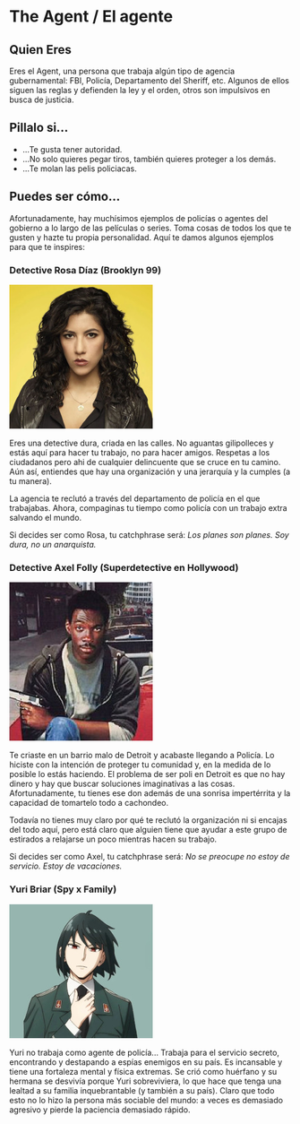 # The Agent / El agente

## Quien Eres

Eres el Agent, una persona que trabaja algún tipo de agencia gubernamental: FBI, Policía, Departamento del Sheriff, etc. Algunos de ellos siguen las reglas y defienden la ley y el orden, otros son impulsivos en busca de justicia.


## Pillalo si...
- ...Te gusta tener autoridad.
- ...No solo quieres pegar tiros, también quieres proteger a los demás.
- ...Te molan las pelis policiacas.

## Puedes ser cómo...
Afortunadamente, hay muchísimos ejemplos de policías o agentes del gobierno a lo largo de las películas o series. Toma cosas de todos los que te gusten y hazte tu propia personalidad. Aquí te damos algunos ejemplos para que te inspires:

<div style="page-break-after: always;"></div>

### Detective Rosa Díaz (Brooklyn 99)

![Rosa](./imgs/Rosadiaz.jpg)

Eres una detective dura, criada en las calles. No aguantas gilipolleces y estás aquí para hacer tu trabajo, no para hacer amigos. Respetas a los ciudadanos pero ahi de cualquier delincuente que se cruce en tu camino. Aún así, entiendes que hay una organización y una jerarquía y la cumples (a tu manera).

La agencia te reclutó a través del departamento de policía en el que trabajabas. Ahora, compaginas tu tiempo como policía con un trabajo extra salvando el mundo.

Si decides ser como Rosa, tu catchphrase será: *Los planes son planes. Soy dura, no un anarquista.*

<div style="page-break-after: always;"></div>

### Detective Axel Folly (Superdetective en Hollywood)

![Axel](./imgs/axelFolly.jpg)

Te criaste en un barrio malo de Detroit y acabaste llegando a Policía. Lo hiciste con la intención de proteger tu comunidad y, en la medida de lo posible lo estás haciendo. El problema de ser poli en Detroit es que no hay dinero y hay que buscar soluciones imaginativas a las cosas. Afortunadamente, tu tienes ese don además de una sonrisa impertérrita y la capacidad de tomartelo todo a cachondeo.

Todavía no tienes muy claro por qué te reclutó la organización ni si encajas del todo aquí, pero está claro que alguien tiene que ayudar a este grupo de estirados a relajarse un poco mientras hacen su trabajo.

Si decides ser como Axel, tu catchphrase será: *No se preocupe no estoy de servicio. Estoy de vacaciones.*

<div style="page-break-after: always;"></div>

### Yuri Briar (Spy x Family)

![Yuri](./imgs/YuriBriar.jpg)

Yuri no trabaja como agente de policía... Trabaja para el servicio secreto, encontrando y destapando a espías enemigos en su país. Es incansable y tiene una fortaleza mental y física extremas. Se crió como huérfano y su hermana se desvivía porque Yuri sobreviviera, lo que hace que tenga una lealtad a su familia inquebrantable (y también a su país). Claro que todo esto no lo hizo la persona más sociable del mundo: a veces es demasiado agresivo y pierde la paciencia demasiado rápido.


<!---
### Sgt. Roger Murtaugh (Arma letal)

![Sgt. Roger Murtaugh](./imgs/roger-murtaugh.png)

Eres un buen policia y aunque prefieres resolver los conflictos siguiendo las reglas, eres flexible si el bien comun lo requiere. A punto de jubilarte, hace unos años fuiste reclutado por la agencia ya que te involucraste en un incidente y te viste obligado a abandonar tu identidad y tu familia a la que echas de menos.

Debido a tu experiencia, tu papel principal en el equipo sera el de liderarlos.

Si decides ser como el Sgt. Murtaugh, tu catchphrase será: *Estoy demasiado viejo para esta mierda*


### Dana Scully (Expediente X)

![Dana Scully](./imgs/dana-scully.jpg)

Eres una agente especial del FBI que en este momento se encuentra dando apoyo a la agencia. Si bien eres exceptica en lo referente a asuntos paranormales, tu paso por los *Expedientes X* te ha llevado a cuestionarlo.

Aunque tienes estudios de grado en fisica y en medicina, decidiste alistarte al FBI porque te parecio mas interesante.

Si decides ser como Dana Scully, tu catchphrase será: *La verdad está ahí afuera, pero también las mentiras.*
<!---
